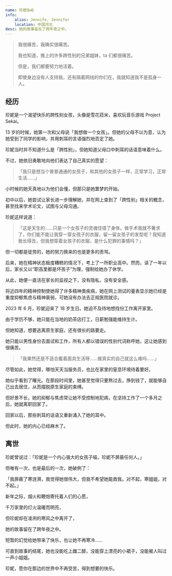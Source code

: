 ```yaml
---
name: 珍妮QwQ
info:
    alias: Jennife, Jennifer
    location: 中国河北
desc: 她的故事留在了跨年夜之中。
---
```


> 我很痛苦，我确实很痛苦。
> 
> 我也知道，推上的许多跨性别的兄弟姐妹，ta 们都很痛苦。
> 
> 但是，我们都要努力地活着。
> 
> 即使身边没有人支持我，还有隔着网线的你们在，我就知道我不是孤身一人。

## 经历

珍妮是一个渴望快乐的跨性别女孩，头像是雪花菈米，喜欢玩音乐游戏 Project Sekai。

13 岁的时候，她第一次和父母说「我想做一个女孩」。但她的父母不以为意，认为她受到了同学的影响，并用刺耳的言语强烈地否定了她。

珍妮当时并不知道什么是「跨性别」，但她知道父母口中刺耳的话语意味着什么。

不过，她依旧勇敢地向他们表达了自己真实的愿望：

> 「我只是想当个普普通通的女孩子，和其他的女孩子一样，正常学习，正常生活……」

小时候的她天真地以为他们会懂，但那只是她噩梦的开始。

初中以后，她尝试让家长进一步理解她，并在网上查到了「跨性别」相关的概念，甚至找来学术论文，试图与父母沟通。

珍妮这样说道：

> 「这是天生的……只是一个女孩子的灵魂住错了身体。做手术我就不奢求了，你们能不能让我穿一穿女孩子的衣服，留一留女孩子的发型呢？我知道我长得丑，但我想穿着女孩子的衣服，是什么犯罪的事情吗？」

但一切都是徒劳的，她的努力换来的也是更多的责骂。

后来，她在精神状态极度糟糕的情况下，考上了一所职业高中。然而，读了一年以后，家长又以“职高里都是坏孩子”为理，强制给她办了休学。

从此，她便一直活在家长的监视之下，没有隐私，没有安全感。

将近四年的精神控制使她得了许多精神类疾病，她在网上测试的量表显示她已经是重度抑郁焦虑与精神衰弱，可她没有办法去正规医院就诊。

2023 年 6 月，珍妮迎来了 18 岁生日。她迫不及待地想找份工作离开家里。

由于学历不够，她只能在当地的奶茶店打工，日薪勉强能维持生计。

但她知道，想要逃离原生家庭，还有很长的路要走。

她只能以男性身份去面试和工作，所有人都以错误的性别代词称呼她，这让她感到很痛苦。

> 「我果然还是不适合戴着面具生活呀……做真实的自己就这么难吗……」

尽管如此，她觉得，哪怕天天当服务员，也比在家里的窒息环境待着要好。

她似乎看到了曙光。在那段时间里，她甚至觉得只要熬过去，挣到钱了，就能够自己出去居住，从而摆脱原生家庭的束缚。

但好景不长，她的抑郁与焦虑常让她不受控制地犯病，在坚持工作了一个多月之后，她就离职回家了。

回家以后，那些刺耳的话语又重新涌入了她的耳中。

但此时，她的内心已经麻木了。

## 离世

珍妮曾说过：「珍妮是一个内心强大的女孩子喵，珍妮不屏蔽任何人。」

但唯有一次，也是最后的一次，她破例了：

「我屏蔽了寒涟漪，我觉得她很伟大，但我不希望她能救我。对不起，寒姐姐，对不起。」

新年之际，烟火和鞭炮寄托着人们的心愿，

千万家里的灯火温暖而明亮，

但珍妮却在凌冽的寒风之中离开了，

她的故事留在了跨年夜之中。

短暂的幻觉给她带来了快乐，也让她不再寒冷……

可直到故事的结尾，她也没能吃上雌二醇，没能穿上漂亮的小裙子，没能被人叫过一声小姐姐。

珍妮，愿你在那边的世界中不再受苦，得到想要的快乐。

